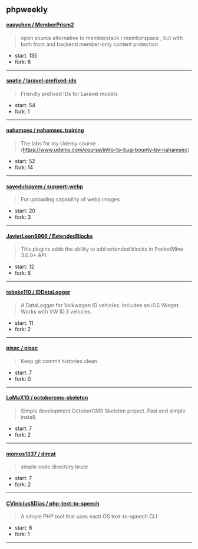 ## phpweekly

#### [easychen / MemberPrism2](https://github.com/easychen/MemberPrism2)

> open source alternative to memberstack / memberspace , but with both front and backend member-only content protection

+ start: 135
+ fork: 6

----


#### [spatie / laravel-prefixed-ids](https://github.com/spatie/laravel-prefixed-ids)

> Friendly prefixed IDs for Laravel models

+ start: 54
+ fork: 1

----


#### [nahamsec / nahamsec.training](https://github.com/nahamsec/nahamsec.training)

> The labs for my Udemy course (https://www.udemy.com/course/intro-to-bug-bounty-by-nahamsec)

+ start: 52
+ fork: 14

----


#### [sayedulsayem / support-webp](https://github.com/sayedulsayem/support-webp)

> For uploading capability of webp images

+ start: 20
+ fork: 3

----


#### [JavierLeon9966 / ExtendedBlocks](https://github.com/JavierLeon9966/ExtendedBlocks)

> This plugins adds the ability to add extended blocks in PocketMine 3.0.0+ API.

+ start: 12
+ fork: 6

----


#### [robske110 / IDDataLogger](https://github.com/robske110/IDDataLogger)

> A DataLogger for Volkwagen ID vehicles. Includes an iOS Widget. Works with VW ID.3 vehicles.

+ start: 11
+ fork: 2

----


#### [pisac / pisac](https://github.com/pisac/pisac)

> Keep git commit histories clean

+ start: 7
+ fork: 0

----


#### [LeMaX10 / octobercms-skeleton](https://github.com/LeMaX10/octobercms-skeleton)

> Simple development OctoberCMS Skeleton project. Fast and simple install.

+ start: 7
+ fork: 2

----


#### [momos1337 / dircat](https://github.com/momos1337/dircat)

> simple code directory brute 

+ start: 7
+ fork: 2

----


#### [CViniciusSDias / php-text-to-speech](https://github.com/CViniciusSDias/php-text-to-speech)

> A simple PHP tool that uses each OS text-to-speech CLI

+ start: 6
+ fork: 1

----

